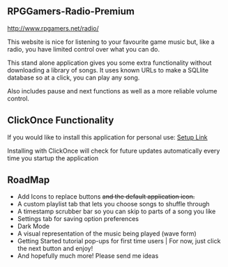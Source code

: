 ## RPGGamers-Radio-Premium

http://www.rpgamers.net/radio/

This website is nice for listening to your favourite game music but, like a radio, you have limited control over what you can do. 

This stand alone application gives you some extra functionality without downloading a library of songs. It uses known URLs to make a SQLlite database so at a click, you can play any song. 

Also includes pause and next functions as well as a more reliable volume control. 

## ClickOnce Functionality

If you would like to install this application for personal use: [Setup Link](https://github.com/DerekGooding/RPGGamers-Radio-Premium/raw/main/bin/publish/setup.exe)

Installing with ClickOnce will check for future updates automatically every time you startup the application

## RoadMap

* Add Icons to replace buttons 	~~and the default application icon.~~
* A custom playlist tab that lets you choose songs to shuffle through
* A timestamp scrubber bar so you can skip to parts of a song you like
* Settings tab for saving option preferences
* Dark Mode
* A visual representation of the music being played (wave form) 
* Getting Started tutorial pop-ups for first time users | For now, just click the next button and enjoy!
* And hopefully much more! Please send me ideas
